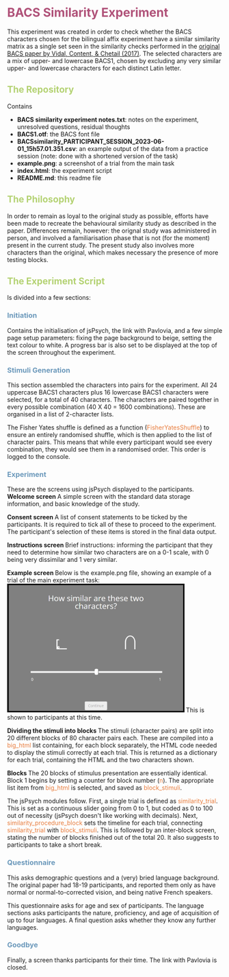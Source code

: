 <!DOCTYPE html>
<html>
	<head>
	</head>
	<style>
		h1 {color: #b05279;}
		h2 {color: #b4d273;}
		h3 {color: #6c99bb;}
		span {color: #e87d3e;}
</style>
<body>
<h1> BACS Similarity Experiment </h1>
This experiment was created in order to check whether the BACS characters chosen for the bilingual affix experiment have a similar similarity matrix as a single set seen in the similarity checks performed in the <a href="https://doi.org/10.3758/s13428-016-0844-8">original BACS paper by Vidal, Content, & Chetail (2017)</a>. The selected characters are a mix of upper- and lowercase BACS1, chosen by excluding any very similar upper- and lowercase characters for each distinct Latin letter.

<h2> The Repository </h2>
Contains
<ul>
	<li><strong>BACS similarity experiment notes.txt</strong>: notes on the experiment, unresolved questions, residual thoughts</li>
	<li><strong>BACS1.otf</strong>: the BACS font file</li>
	<li><strong>BACSsimilarity_PARTICIPANT_SESSION_2023-06-01_15h57.01.351.csv</strong>: an example output of the data from a practice session (note: done with a shortened version of the task)</li>
	<li><strong>example.png</strong>: a screenshot of a trial from the main task</li>
	<li><strong>index.html</strong>: the experiment script
	<li><strong>README.md</strong>: this readme file
</ul>

<h2> The Philosophy </h2>
In order to remain as loyal to the original study as possible, efforts have been made to recreate the behavioural similarity study as described in the paper. Differences remain, however: the orignal study was administered in person, and involved a familiarisation phase that is not (for the moment) present in the current study. The present study also involves more characters than the original, which makes necessary the presence of more testing blocks.

<h2> The Experiment Script </h2>
Is divided into a few sections:
<h3> Initiation </h3>
Contains the initialisation of jsPsych, the link with Pavlovia, and a few simple page setup parameters: fixing the page background to beige, setting the text colour to white. A progress bar is also set to be displayed at the top of the screen throughout the experiment.

<h3> Stimuli Generation </h3>
This section assembled the characters into pairs for the experiment. All 24 uppercase BACS1 characters plus 16 lowercase BACS1 characters were selected, for a total of 40 characters. The characters are paired together in every possible combination (40 X 40 = 1600 combinations). These are organised in a list of 2-character lists.

The Fisher Yates shuffle is defined as a function (<span>FisherYatesShuffle</span>) to ensure an entirely randomised shuffle, which is then applied to the list of character pairs. This means that while every participant would see every combination, they would see them in a randomised order. This order is logged to the console.

<h3> Experiment </h3>
These are the screens using jsPsych displayed to the participants.
<strong>Welcome screen </strong>
A simple screen with the standard data storage information, and basic knowledge of the study.

<strong> Consent screen </strong>
A list of consent statements to be ticked by the participants. It is required to tick all of these to proceed to the experiment. The participant's selection of these items is stored in the final data output.

<strong> Instructions screen </strong>
Brief instructions: informing the participant that they need to determine how similar two characters are on a 0-1 scale, with 0 being very dissimilar and 1 very similar.

<strong> Example screen </strong>
Below is the example.png file, showing an example of a trial of the main experiment task:
<img src='example.png' height='300px'>
This is shown to participants at this time.

<strong> Dividing the stimuli into blocks </strong>
The stimuli (character pairs) are split into 20 different blocks of 80 character pairs each. These are compiled into a <span>big_html</span> list containing, for each block separately, the HTML code needed to display the stimuli correctly at each trial. This is returned as a dictionary for each trial, containing the HTML and the two characters shown.

<strong> Blocks </strong>
The 20 blocks of stimulus presentation are essentially identical. Block 1 begins by setting a counter for block number (<span>n</span>). The appropriate list item from <span>big_html</span> is selected, and saved as <span>block_stimuli</span>.

The jsPsych modules follow. First, a single trial is defined as <span>similarity_trial</span>. This is set as a continuous slider going from 0 to 1, but coded as 0 to 100 out of necessity (jsPsych doesn't like working with decimals). Next, <span>similarity_procedure_block</span> sets the timeline for each trial, connecting <span>similarity_trial</span> with <span>block_stimuli</span>. This is followed by an inter-block screen, stating the number of blocks finished out of the total 20. It also suggests to participants to take a short break.

<h3> Questionnaire </h3>
This asks demographic questions and a (very) bried language background. The original paper had 18-19 participants, and reported them only as have normal or normal-to-corrected vision, and being native French speakers.

This questionnaire asks for age and sex of participants. The language sections asks participants the nature, proficiency, and age of acquisition of up to four languages. A final question asks whether they know any further languages.

<h3> Goodbye </h3>
Finally, a screen thanks participants for their time. The link with Pavlovia is closed.